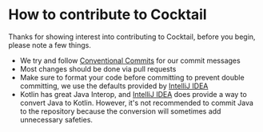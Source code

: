 # How to contribute to Cocktail
Thanks for showing interest into contributing to Cocktail, before you begin, please note a few things.

- We try and follow [Conventional Commits](https://www.conventionalcommits.org/en/v1.0.0/#summary) for our commit messages
- Most changes should be done via pull requests
- Make sure to format your code before committing to prevent double committing, we use the defaults provided by [IntelliJ IDEA](https://www.jetbrains.com/idea/)
- Kotlin has great Java Interop, and [IntelliJ IDEA](https://www.jetbrains.com/idea/) does provide a way to convert Java to Kotlin. However, it's not recommended to commit Java to the repository because the conversion will sometimes add unnecessary safeties.